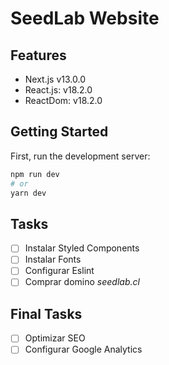# SeedLab Website


## Features

* Next.js v13.0.0
* React.js: v18.2.0
* ReactDom: v18.2.0

## Getting Started

First, run the development server:

```bash
npm run dev
# or
yarn dev
```


## Tasks

- [ ] Instalar Styled Components
- [ ] Instalar Fonts
- [ ] Configurar Eslint
- [ ] Comprar domino *seedlab.cl*

## Final Tasks
- [ ] Optimizar SEO
- [ ] Configurar Google Analytics